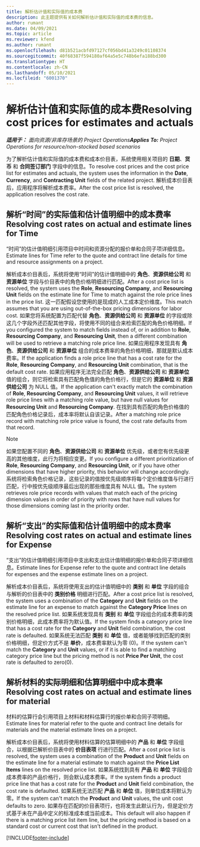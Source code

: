 ```yaml
---
title: 解析估计值和实际值的成本费
description: 此主题提供有关如何解析估计值和实际值的成本费的信息。
author: rumant
ms.date: 04/09/2021
ms.topic: article
ms.reviewer: kfend
ms.author: rumant
ms.openlocfilehash: d81b521acbfd97127cf056bd41a3249c01108374
ms.sourcegitcommit: 40f68387f594180af64a5e5c748b6efa188bd300
ms.translationtype: HT
ms.contentlocale: zh-CN
ms.lasthandoff: 05/10/2021
ms.locfileid: "6001370"
---
```

# <a name="resolving-cost-prices-for-estimates-and-actuals"></a><span data-ttu-id="5064f-103">解析估计值和实际值的成本费</span><span class="sxs-lookup"><span data-stu-id="5064f-103">Resolving cost prices for estimates and actuals</span></span>

<span data-ttu-id="5064f-104">_**适用于：** 面向资源/非库存场景的 Project Operations_</span><span class="sxs-lookup"><span data-stu-id="5064f-104">_**Applies To:** Project Operations for resource/non-stocked based scenarios_</span></span>

<span data-ttu-id="5064f-105">为了解析估计值和实际值的成本费和成本价目表，系统使用相关项目的 **日期**、**货币** 和 **合同签订部门** 字段中的信息。</span><span class="sxs-lookup"><span data-stu-id="5064f-105">To resolve cost prices and the cost price list for estimates and actuals, the system uses the information in the **Date**, **Currency**, and **Contracting Unit** fields of the related project.</span></span> <span data-ttu-id="5064f-106">解析成本价目表后，应用程序将解析成本费率。</span><span class="sxs-lookup"><span data-stu-id="5064f-106">After the cost price list is resolved, the application resolves the cost rate.</span></span>

## <a name="resolving-cost-rates-on-actual-and-estimate-lines-for-time"></a><span data-ttu-id="5064f-107">解析“时间”的实际值和估计值明细中的成本费率</span><span class="sxs-lookup"><span data-stu-id="5064f-107">Resolving cost rates on actual and estimate lines for Time</span></span>

<span data-ttu-id="5064f-108">“时间”的估计值明细引用项目中时间和资源分配的报价单和合同子项详细信息。</span><span class="sxs-lookup"><span data-stu-id="5064f-108">Estimate lines for Time refer to the quote and contract line details for time and resource assignments on a project.</span></span>

<span data-ttu-id="5064f-109">解析成本价目表后，系统将使用“时间”的估计值明细中的 **角色**、**资源供给公司** 和 **资源单位** 字段与价目表中的角色价格明细进行匹配。</span><span class="sxs-lookup"><span data-stu-id="5064f-109">After a cost price list is resolved, the system uses the **Role**, **Resourcing Company**, and **Resourcing Unit** fields on the estimate line for Time to match against the role price lines in the price list.</span></span> <span data-ttu-id="5064f-110">这一匹配假设您使用的是现成的人工成本定价维度。</span><span class="sxs-lookup"><span data-stu-id="5064f-110">This match assumes that you are using out-of-the-box pricing dimensions for labor cost.</span></span> <span data-ttu-id="5064f-111">如果您将系统配置为匹配代替 **角色**、**资源供给公司** 和 **资源单位** 的字段或除这几个字段外还匹配其他字段，将使用不同的组合来检索匹配的角色价格明细。</span><span class="sxs-lookup"><span data-stu-id="5064f-111">If you configured the system to match fields instead of, or in addition to **Role**, **Resourcing Company**, and **Resourcing Unit**, then a different combination will be used to retrieve a matching role price line.</span></span> <span data-ttu-id="5064f-112">如果应用程序发现具有 **角色**、**资源供给公司** 和 **资源单位** 组合的成本费率的角色价格明细，那就是默认成本费率。</span><span class="sxs-lookup"><span data-stu-id="5064f-112">If the application finds a role price line that has a cost rate for the **Role**, **Resourcing Company**, and **Resourcing Unit** combination, that is the default cost rate.</span></span> <span data-ttu-id="5064f-113">如果应用程序无法完全匹配 **角色**、**资源供给公司** 和 **资源单位** 值的组合，则它将检索具有匹配角色值的角色价格行，但是它的 **资源单位** 和 **资源供给公司** 为 NULL 值。</span><span class="sxs-lookup"><span data-stu-id="5064f-113">If the application can't exactly match the combination of **Role**, **Resourcing Company**, and **Resourcing Unit** values, it will retrieve role price lines with a matching role value, but have null values for **Resourcing Unit** and **Resourcing Company**.</span></span> <span data-ttu-id="5064f-114">在找到具有匹配的角色价格值的匹配角色价格记录后，成本率将默认自该记录。</span><span class="sxs-lookup"><span data-stu-id="5064f-114">After a matching role price record with matching role price value is found, the cost rate defaults from that record.</span></span> 

> [!NOTE]
> <span data-ttu-id="5064f-115">如果您配置不同的 **角色**、**资源供给公司** 和 **资源单位** 优先级，或者您有优先级更高的其他维度，此行为将相应变更。</span><span class="sxs-lookup"><span data-stu-id="5064f-115">If you configure a different prioritization of **Role**, **Resourcing Company**, and **Resourcing Unit**, or if you have other dimensions that have higher priority, this behavior will change accordingly.</span></span> <span data-ttu-id="5064f-116">系统将检索角色价格记录，这些记录的值按优先级顺序将每个定价维度值与行进行匹配，行中按优先级顺序最后出现的那些维度具有 NULL 值。</span><span class="sxs-lookup"><span data-stu-id="5064f-116">The system retrieves role price records with values that match each of the pricing dimension values in order of priority with rows that have null values for those dimensions coming last in the priority order.</span></span>

## <a name="resolving-cost-rates-on-actual-and-estimate-lines-for-expense"></a><span data-ttu-id="5064f-117">解析“支出”的实际值和估计值明细中的成本费率</span><span class="sxs-lookup"><span data-stu-id="5064f-117">Resolving cost rates on actual and estimate lines for Expense</span></span>

<span data-ttu-id="5064f-118">“支出”的估计值明细引用项目中支出和支出估计值明细的报价单和合同子项详细信息。</span><span class="sxs-lookup"><span data-stu-id="5064f-118">Estimate lines for Expense refer to the quote and contract line details for expenses and the expense estimate lines on a project.</span></span>

<span data-ttu-id="5064f-119">解析成本价目表后，系统将使用支出的估计值明细中的 **类别** 和 **单位** 字段的组合与解析的价目表中的 **类别价格** 明细进行匹配。</span><span class="sxs-lookup"><span data-stu-id="5064f-119">After a cost price list is resolved, the system uses a combination of the **Category** and **Unit** fields on the estimate line for an expense to match against the **Category Price** lines on the resolved price list.</span></span> <span data-ttu-id="5064f-120">如果系统发现具有 **类别** 和 **单位** 字段组合的成本费率的类别价格明细，此成本费率将为默认值。</span><span class="sxs-lookup"><span data-stu-id="5064f-120">If the system finds a category price line that has a cost rate for the **Category** and **Unit** field combination, the cost rate is defaulted.</span></span> <span data-ttu-id="5064f-121">如果系统无法匹配 **类别** 和 **单位** 值，或者能够找到匹配的类别价格明细，但定价方式不是 **单价**，成本费率默认为零 (0)。</span><span class="sxs-lookup"><span data-stu-id="5064f-121">If the system can't match the **Category** and **Unit** values, or if it is able to find a matching category price line but the pricing method is not **Price Per Unit**, the cost rate is defaulted to zero(0).</span></span>

## <a name="resolving-cost-rates-on-actual-and-estimate-lines-for-material"></a><span data-ttu-id="5064f-122">解析材料的实际明细和估算明细中中成本费率</span><span class="sxs-lookup"><span data-stu-id="5064f-122">Resolving cost rates on actual and estimate lines for material</span></span>

<span data-ttu-id="5064f-123">材料的估算行会引用项目上材料和材料估算行的报价单和合同子项明细。</span><span class="sxs-lookup"><span data-stu-id="5064f-123">Estimate lines for material refer to the quote and contract line details for materials and the material estimate lines on a project.</span></span>

<span data-ttu-id="5064f-124">解析成本价目表后，系统将使用材料估算的估算明细中的 **产品** 和 **单位** 字段组合，以根据已解析价目表中的 **价目表项** 行进行匹配。</span><span class="sxs-lookup"><span data-stu-id="5064f-124">After a cost price list is resolved, the system uses a combination of the **Product** and **Unit** fields on the estimate line for a material estimate to match against the **Price List Items** lines on the resolved price list.</span></span> <span data-ttu-id="5064f-125">如果系统找到具有 **产品** 和 **单位** 字段组合成本费率的产品价格行，则会默认成本费率。</span><span class="sxs-lookup"><span data-stu-id="5064f-125">If the system finds a product price line that has a cost rate for the **Product** and **Unit** field combination, the cost rate is defaulted.</span></span> <span data-ttu-id="5064f-126">如果系统无法匹配 **产品** 和 **单位** 值，则单位成本将默认为零。</span><span class="sxs-lookup"><span data-stu-id="5064f-126">If the system can't match the **Product** and **Unit** values, the unit cost defaults to zero.</span></span> <span data-ttu-id="5064f-127">如果存在匹配的价目表项行，也将发生此默认行为，但是定价方式基于未在产品中定义的标准成本或当前成本。</span><span class="sxs-lookup"><span data-stu-id="5064f-127">This default will also happen if there is a matching price list item line, but the pricing method is based on a standard cost or current cost that isn't defined in the product.</span></span>

[!INCLUDE[footer-include](../includes/footer-banner.md)]
